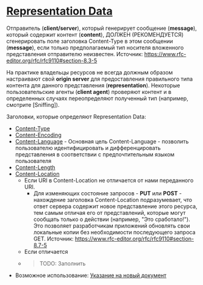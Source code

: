 # [Representation Data](https://www.rfc-editor.org/rfc/rfc9110#section-8)

Отправитель (**client/server**), который генерирует сообщение (**message**), который содержит контент (**content**), ДОЛЖЕН (РЕКОМЕНДУЕТСЯ) сгенерировать поле заголовка Content-Type в этом сообщении (**message**), если только предполагаемый тип носителя вложенного представления отправителю неизвестен. Источник: https://www.rfc-editor.org/rfc/rfc9110#section-8.3-5

На практике владельцы ресурсов не всегда должным образом настраивают свой **origin server** для предоставления правильного типа контента для данного представления (**representation**). Некоторые пользовательские агенты (**client agent**) проверяют контент и в определенных случаях переопределяют полученный тип (например, смотрите [Sniffing]).

Заголовки, которые определяют Representation Data:
- [Content-Type](https://www.rfc-editor.org/rfc/rfc9110#name-content-type)
- [Content-Encoding](https://www.rfc-editor.org/rfc/rfc9110#name-content-encoding)
- [Content-Language](https://www.rfc-editor.org/rfc/rfc9110#name-content-language) - Основная цель Content-Language - позволить пользователю идентифицировать и дифференцировать представления в соответствии с предпочтительным языком пользователя
- [Content-Length](https://www.rfc-editor.org/rfc/rfc9110#name-content-length)
- [Content-Location](https://www.rfc-editor.org/rfc/rfc9110#name-content-location)
  - Если URI в Content-Location не отличается от нами переданного URI.
    - Для изменяющих состояние запросов - **PUT** или **POST** - нахождение заголовка Content-Location подразумевает, что ответ сервера содержит новое представление этого ресурса, тем самым отличая его от представлений, которые могут сообщать только о действии (например, "Это сработало!"). Это позволяет разработчикам приложений обновлять свои локальные копии без необходимости последующего запроса GET.
    Источник: https://www.rfc-editor.org/rfc/rfc9110#section-8.7-5
  - Если отличается
   - > TODO: Заполнить
- Возможное использование: [Указание на новый документ](https://developer.mozilla.org/en-US/docs/Web/HTTP/Headers/Content-Location#pointing_to_a_new_document_http_201_created)
